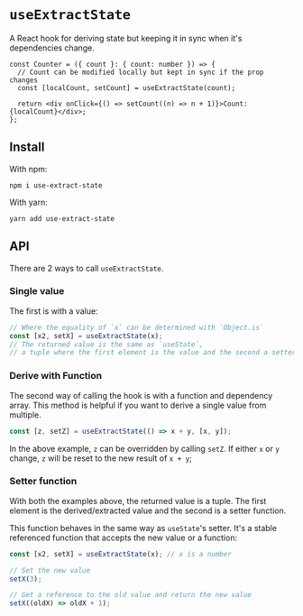 # `useExtractState`

A React hook for deriving state but keeping it in sync when it's dependencies change.

```tsx
const Counter = ({ count }: { count: number }) => {
  // Count can be modified locally but kept in sync if the prop changes
  const [localCount, setCount] = useExtractState(count);

  return <div onClick={() => setCount((n) => n + 1)}>Count: {localCount}</div>;
};
```

## Install

With npm:

```
npm i use-extract-state
```

With yarn:

```
yarn add use-extract-state
```

## API

There are 2 ways to call `useExtractState`.

### Single value

The first is with a value:

```ts
// Where the equality of `x` can be determined with `Object.is`
const [x2, setX] = useExtractState(x);
// The returned value is the same as `useState`,
// a tuple where the first element is the value and the second a setter function
```

### Derive with Function

The second way of calling the hook is with a function and dependency array. This method is helpful if you want to derive a single value from multiple.

```ts
const [z, setZ] = useExtractState(() => x + y, [x, y]);
```

In the above example, `z` can be overridden by calling `setZ`. If either `x` or `y` change, `z` will be reset to the new result of `x + y`;

### Setter function

With both the examples above, the returned value is a tuple. The first element is the derived/extracted value and the second is a setter function.

This function behaves in the same way as `useState`'s setter. It's a stable referenced function that accepts the new value or a function:

```ts
const [x2, setX] = useExtractState(x); // x is a number

// Set the new value
setX(3);

// Get a reference to the old value and return the new value
setX((oldX) => oldX + 1);
```
